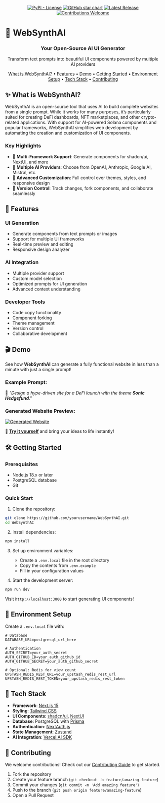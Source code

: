 
<div align="center">
    
[![PyPI - License](https://img.shields.io/pypi/l/agentlab?style=flat-square)]([https://opensource.org/licenses/MIT](http://www.apache.org/licenses/LICENSE-2.0))
[![GitHub star chart](https://img.shields.io/github/stars/websynth-ai/WebSynthAI?style=flat-square)](https://star-history.com/#websynth-ai/WebSynthAI)
[![Latest Release](https://img.shields.io/github/v/release/websynth-ai/WebSynthAI?style=flat-square)](https://github.com/websynth-ai/WebSynthAI/releases)
[![Contributions Welcome](https://img.shields.io/badge/contributions-welcome-brightgreen?style=flat-square)](https://github.com/websynth-ai/WebSynthAI/issues)

</div>

# 🎨 WebSynthAI

<div align="center">
  <h3>Your Open-Source AI UI Generator</h3>
  <p>Transform text prompts into beautiful UI components powered by multiple AI providers</p>
</div>

<div align="center">
  <a href="#-what-is-websynthai">What is WebSynthAI?</a> •
  <a href="#-features">Features</a> •
  <a href="#-demo">Demo</a> •
  <a href="#-getting-started">Getting Started</a> •
  <a href="#-environment-setup">Environment Setup</a> •
  <a href="#-tech-stack">Tech Stack</a> •
  <a href="#-contributing">Contributing</a>
</div>


## ✨ What is WebSynthAI?

WebSynthAI is an open-source tool that uses AI to build complete websites from a single prompt. While it works for many purposes, it’s particularly suited for creating DeFi dashboards, NFT marketplaces, and other crypto-related applications. With support for AI-powered Solana components and popular frameworks, WebSynthAI simplifies web development by automating the creation and customization of UI components.


### Key Highlights

- 🎯 **Multi-Framework Support**: Generate components for shadcn/ui, NextUI, and more
- 🤖 **Multiple AI Providers**: Choose from OpenAI, Anthropic, Google AI, Mistral, etc.
- 🎨 **Advanced Customization**: Full control over themes, styles, and responsive design
- 🔄 **Version Control**: Track changes, fork components, and collaborate seamlessly

## 🚀 Features

### UI Generation
- Generate components from text prompts or images
- Support for multiple UI frameworks
- Real-time preview and editing
- Responsive design analyzer

### AI Integration
- Multiple provider support
- Custom model selection
- Optimized prompts for UI generation
- Advanced context understanding

### Developer Tools
- Code copy functionality
- Component forking
- Theme management
- Version control
- Collaborative development

## 🎬 Demo  

See how **WebSynthAI** can generate a fully functional website in less than a minute with just a single prompt!  

### **Example Prompt:**  
📝 *"Design a hype-driven site for a DeFi launch with the theme **Sonic Hedgefund**."*  

### **Generated Website Preview:**  
[![Generated Website](https://github.com/user-attachments/assets/e777945b-867c-4e84-abb8-48da7543cece)](https://www.websynthai.com/)

🚀 **[Try it yourself](https://your-demo-link.com)** and bring your ideas to life instantly!


## 🛠 Getting Started

### Prerequisites
- Node.js 18.x or later
- PostgreSQL database
- Git

### Quick Start

1. Clone the repository:
```bash
git clone https://github.com/yourusername/WebSynthAI.git
cd WebSynthAI
```

2. Install dependencies:
```bash
npm install
```

3. Set up environment variables:
   - Create a `.env.local` file in the root directory
   - Copy the contents from `.env.example`
   - Fill in your configuration values

4. Start the development server:
```bash
npm run dev
```

Visit `http://localhost:3000` to start generating UI components!

## 🔧 Environment Setup

Create a `.env.local` file with:

```env
# Database
DATABASE_URL=postgresql_url_here

# Authentication
AUTH_SECRET=your_auth_secret
AUTH_GITHUB_ID=your_auth_github_id
AUTH_GITHUB_SECRET=your_auth_github_secret

# Optional: Redis for view count
UPSTASH_REDIS_REST_URL=your_upstash_redis_rest_url
UPSTASH_REDIS_REST_TOKEN=your_upstash_redis_rest_token
```

## 🤖 Tech Stack

- **Framework**: [Next.js 15](https://nextjs.org)
- **Styling**: [Tailwind CSS](https://tailwindcss.com)
- **UI Components**: [shadcn/ui](https://ui.shadcn.com), [NextUI](https://nextui.org)
- **Database**: PostgreSQL with [Prisma](https://prisma.io)
- **Authentication**: [NextAuth.js](https://next-auth.js.org)
- **State Management**: [Zustand](https://zustand-demo.pmnd.rs)
- **AI Integration**: [Vercel AI SDK](https://sdk.vercel.ai)

## 🤝 Contributing

We welcome contributions! Check out our [Contributing Guide](CONTRIBUTING.md) to get started.

1. Fork the repository
2. Create your feature branch (`git checkout -b feature/amazing-feature`)
3. Commit your changes (`git commit -m 'Add amazing feature'`)
4. Push to the branch (`git push origin feature/amazing-feature`)
5. Open a Pull Request
